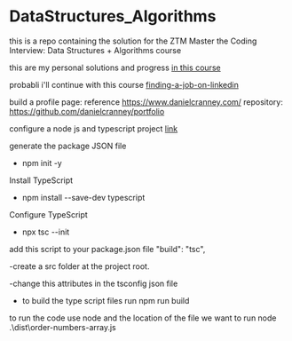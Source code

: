 # DataStructures_Algorithms
this is a repo containing the solution for the ZTM  Master the Coding Interview: Data Structures + Algorithms course


this are my personal solutions and progress [in this course](https://www.udemy.com/course/master-the-coding-interview-data-structures-algorithms)


probabli i'll continue with this course [finding-a-job-on-linkedin](https://www.linkedin.com/learning/finding-a-job-on-linkedin)

build a profile page:
reference https://www.danielcranney.com/
repository: https://github.com/danielcranney/portfolio

configure a node js and typescript project
[link](https://medium.com/@induwara99/a-step-by-step-guide-to-setting-up-a-node-js-project-with-typescript-6df4481cb335)

generate the package JSON file
* npm init -y

Install TypeScript
* npm install --save-dev typescript

Configure TypeScript
* npx tsc --init

add this script to your package.json file
"build": "tsc",

-create a src folder at the project root.

-change this attributes in the tsconfig json file

- to build the type script files run
npm run build

to run the code
use node and the location of the file we want to run
node .\dist\order-numbers-array.js